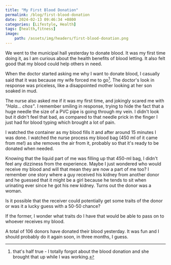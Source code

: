 ```yaml
---
title: "My First Blood Donation"
permalink: /blog/first-blood-donation
date: 2024-02-13 09:46:34 +0800
categories: [Lifestyle, Health]
tags: [health,fitness] 
image:
    path: /assets/img/headers/first-blood-donation.png 
---
```



We went to the municipal hall yesterday to donate blood. It was my first time doing it, as I am curious about the health benefits of blood letting. It also felt good that my blood could help others in need.

When the doctor started asking me why I want to donate blood, I casually said that it was because my wife forced me to go[^1]. The doctor's look in response was priceless, like a disappointed mother looking at her son soaked in mud.

The nurse also asked me if it was my first time, and jokingly scared me with *"Hala... chos"*. I remember smiling in response, trying to hide the fact that a huge needle the size of a PVC pipe is going through my vein. I didn't look but it didn't feel that bad, as compared to that needle prick in the finger I just had for blood typing which brought a lot of pain.

I watched the container as my blood fills it and after around 15 minutes I was done. I watched the nurse process my blood bag (450 ml of it came from me!) as she removes the air from it, probably so that it's ready to be donated when needed.

Knowing that the liquid part of me was filling up that 450-ml bag, I didn't feel any dizziness from the experience. Maybe I just wondered who would receive my blood and will that mean they are now a part of me too? I remember one story where a guy received his kidney from another donor and he guessed that it might be a girl because he tends to sit when urinating ever since he got his new kidney. Turns out the donor was a woman. 

Is it possible that the receiver could potentially get some traits of the donor or was it a lucky guess with a 50-50 chance? 

If the former, I wonder what traits do I have that would be able to pass on to whoever receives my blood.

A total of 106 donors have donated their blood yesterday. It was fun and I should probably do it again soon, in three months, I guess.


[^1]: that's half true - I totally forgot about the blood donation and she brought that up while I was working.
